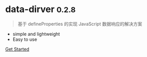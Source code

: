 # data-dirver <small>0.2.8</small>

> 基于 defineProperties 的实现 JavaScript 数据响应的解决方案

* simple and lightweight
* Easy to use

<!-- [GitHub](https://github.com/data-dirver/) -->
[Get Started](/quickstart.md)